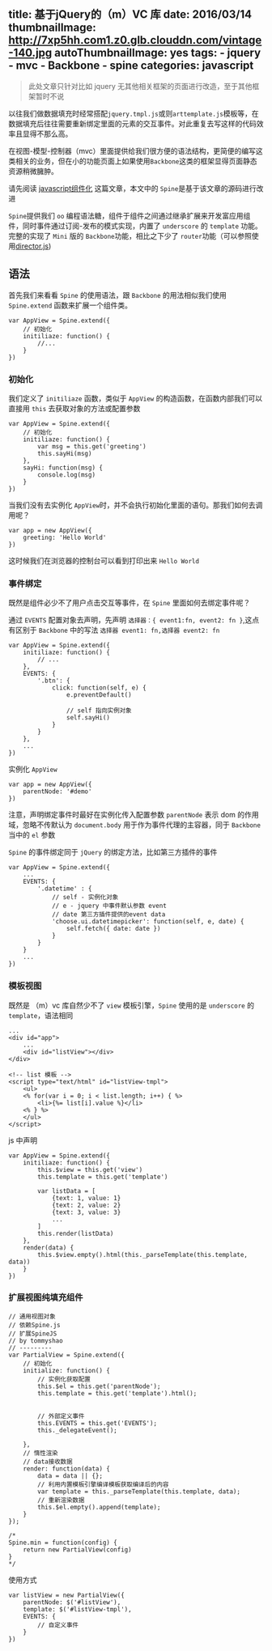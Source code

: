 title: 基于jQuery的（m）VC 库
date: 2016/03/14
thumbnailImage: http://7xp5hh.com1.z0.glb.clouddn.com/vintage-140.jpg
autoThumbnailImage: yes
tags:
    - jquery
    - mvc
    - Backbone
    - spine
categories: javascript
---

> 此处文章只针对比如 jquery 无其他相关框架的页面进行改造，至于其他框架暂时不说

以往我们做数据填充时经常搭配`jquery.tmpl.js`或则`arttemplate.js`模板等，在数据填充后往往需要重新绑定里面的元素的交互事件。对此重复去写这样的代码效率且显得不那么高。

在视图-模型-控制器（mvc）里面提供给我们很方便的语法结构，更简便的编写这类相关的业务，但在小的功能页面上如果使用`Backbone`这类的框架显得页面静态资源稍微臃肿。

<!-- more -->

请先阅读 [javascript组件化](http://purplebamboo.github.io/2015/03/16/javascript-component/) 这篇文章，本文中的 `Spine`是基于该文章的源码进行改进

`Spine`提供我们 `oo` 编程语法糖，组件于组件之间通过继承扩展来开发富应用组件，同时事件通过订阅-发布的模式实现，内置了 `underscore` 的 `template` 功能。完整的实现了 `Mini` 版的 `Backbone`功能，相比之下少了 `router`功能（可以参照使用[director.js](https://github.com/flatiron/director))

## 语法

首先我们来看看 `Spine` 的使用语法，跟 `Backbone` 的用法相似我们使用 `Spine.extend` 函数来扩展一个组件类。

```
var AppView = Spine.extend({
    // 初始化
    initiliaze: function() {
        //...
    }
})
```

### 初始化

我们定义了 `initiliaze` 函数，类似于 `AppView` 的构造函数，在函数内部我们可以直接用 `this` 去获取对象的方法或配置参数

```
var AppView = Spine.extend({
    // 初始化
    initiliaze: function() {
        var msg = this.get('greeting')
        this.sayHi(msg)
    },
    sayHi: function(msg) {
        console.log(msg)
    }
})
```

当我们没有去实例化 `AppView`时，并不会执行初始化里面的语句。那我们如何去调用呢？

```
var app = new AppView({
    greeting: 'Hello World'
})
```

这时候我们在浏览器的控制台可以看到打印出来 `Hello World`

### 事件绑定

既然是组件必少不了用户点击交互等事件，在 `Spine` 里面如何去绑定事件呢？ 

通过 `EVENTS` 配置对象去声明，先声明 `选择器：{ event1:fn, event2: fn }`,这点有区别于 `Backbone` 中的写法 `选择器 event1: fn,选择器 event2: fn`

```
var AppView = Spine.extend({
    initiliaze: function() {
        // ...
    },
    EVENTS: {
        '.btn': {
            click: function(self, e) {
                e.preventDefault()

                // self 指向实例对象
                self.sayHi()
            }
        }
    },
    ...
})
```

实例化 `AppView`

```
var app = new AppView({
    parentNode: '#demo'
})
```

注意，声明绑定事件时最好在实例化传入配置参数 `parentNode` 表示 dom 的作用域，忽略不传默认为 `document.body` 用于作为事件代理的主容器，同于 `Backbone` 当中的 `el` 参数

`Spine` 的事件绑定同于 `jQuery` 的绑定方法，比如第三方插件的事件

```
var AppView = Spine.extend({
    ...
    EVENTS: {
        '.datetime' : {
            // self - 实例化对象
            // e - jquery 中事件默认参数 event
            // date 第三方插件提供的event data 
            'choose.ui.datetimepicker': function(self, e, date) {
                self.fetch({ date: date })
            }
        }
    }
    ...
})
```

### 模板视图

既然是 （m）vc 库自然少不了 `view` 模板引擎，`Spine` 使用的是 `underscore` 的 `template`，语法相同

```
...
<div id="app">
    ...
    <div id="listView"></div>
</div>

<!-- list 模板 -->
<script type="text/html" id="listView-tmpl">
    <ul>
    <% for(var i = 0; i < list.length; i++) { %>
        <li>{%= list[i].value %}</li>
    <% } %>
    </ul>
</script>
```

js 中声明

```
var AppView = Spine.extend({
    initiliaze: function() {
        this.$view = this.get('view')
        this.template = this.get('template')

        var listData = [
            {text: 1, value: 1}
            {text: 2, value: 2}
            {text: 3, value: 3}
            ...
        ]
        this.render(listData) 
    },
    render(data) {
        this.$view.empty().html(this._parseTemplate(this.template, data))
    }
})
```

### 扩展视图纯填充组件

```
// 通用视图对象
// 依赖Spine.js
// 扩展SpineJS
// by tommyshao
// ---------
var PartialView = Spine.extend({
    // 初始化
    initialize: function() {
        // 实例化获取配置
        this.$el = this.get('parentNode');
        this.template = this.get('template').html();

        
        // 外部定义事件
        this.EVENTS = this.get('EVENTS');
        this._delegateEvent();

    },
    // 惰性渲染
    // data接收数据
    render: function(data) {
        data = data || {};
        // 利用内置模板引擎编译模板获取编译后的内容
        var template = this._parseTemplate(this.template, data);
        // 重新渲染数据
        this.$el.empty().append(template);
    }
});

/* 
Spine.min = function(config) {
    return new PartialView(config)
} 
*/
```

使用方式

```
var listView = new PartialView({
    parentNode: $('#listView'),
    template: $('#listView-tmpl'),
    EVENTS: {
        // 自定义事件
    }
})
```